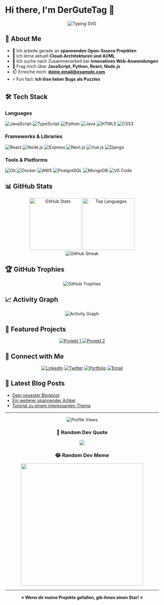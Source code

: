 # Hi there, I'm DerGuteTag 👋

<div align="center">
  <img src="https://readme-typing-svg.herokuapp.com?font=Fira+Code&size=32&duration=2800&pause=2000&color=A177DC&center=true&vCenter=true&width=940&lines=Full+Stack+Developer;Open+Source+Enthusiast;Always+Learning+New+Things" alt="Typing SVG" />
</div>

## 🚀 About Me

- 🔭 Ich arbeite gerade an **spannenden Open-Source Projekten**
- 🌱 Ich lerne aktuell **Cloud-Architekturen und AI/ML**
- 👯 Ich suche nach Zusammenarbeit bei **innovativen Web-Anwendungen**
- 💬 Frag mich über **JavaScript, Python, React, Node.js**
- 📫 Erreiche mich: **deine.email@example.com**
- ⚡ Fun fact: **Ich löse lieber Bugs als Puzzles**

## 🛠️ Tech Stack

### Languages
![JavaScript](https://img.shields.io/badge/-JavaScript-F7DF1E?style=flat-square&logo=javascript&logoColor=black)
![TypeScript](https://img.shields.io/badge/-TypeScript-3178C6?style=flat-square&logo=typescript&logoColor=white)
![Python](https://img.shields.io/badge/-Python-3776AB?style=flat-square&logo=python&logoColor=white)
![Java](https://img.shields.io/badge/-Java-007396?style=flat-square&logo=java&logoColor=white)
![HTML5](https://img.shields.io/badge/-HTML5-E34F26?style=flat-square&logo=html5&logoColor=white)
![CSS3](https://img.shields.io/badge/-CSS3-1572B6?style=flat-square&logo=css3&logoColor=white)

### Frameworks & Libraries
![React](https://img.shields.io/badge/-React-61DAFB?style=flat-square&logo=react&logoColor=black)
![Node.js](https://img.shields.io/badge/-Node.js-339933?style=flat-square&logo=node.js&logoColor=white)
![Express](https://img.shields.io/badge/-Express-000000?style=flat-square&logo=express&logoColor=white)
![Next.js](https://img.shields.io/badge/-Next.js-000000?style=flat-square&logo=next.js&logoColor=white)
![Vue.js](https://img.shields.io/badge/-Vue.js-4FC08D?style=flat-square&logo=vue.js&logoColor=white)
![Django](https://img.shields.io/badge/-Django-092E20?style=flat-square&logo=django&logoColor=white)

### Tools & Platforms
![Git](https://img.shields.io/badge/-Git-F05032?style=flat-square&logo=git&logoColor=white)
![Docker](https://img.shields.io/badge/-Docker-2496ED?style=flat-square&logo=docker&logoColor=white)
![AWS](https://img.shields.io/badge/-AWS-232F3E?style=flat-square&logo=amazon-aws&logoColor=white)
![PostgreSQL](https://img.shields.io/badge/-PostgreSQL-4169E1?style=flat-square&logo=postgresql&logoColor=white)
![MongoDB](https://img.shields.io/badge/-MongoDB-47A248?style=flat-square&logo=mongodb&logoColor=white)
![VS Code](https://img.shields.io/badge/-VS%20Code-007ACC?style=flat-square&logo=visual-studio-code&logoColor=white)

## 📊 GitHub Stats

<div align="center">
  <img src="https://github-readme-stats.vercel.app/api?username=DEIN_USERNAME&show_icons=true&theme=radical&hide_border=true&bg_color=0D1117" alt="GitHub Stats" height="170"/>
  <img src="https://github-readme-stats.vercel.app/api/top-langs/?username=DEIN_USERNAME&layout=compact&theme=radical&hide_border=true&bg_color=0D1117" alt="Top Languages" height="170"/>
</div>

<div align="center">
  <img src="https://github-readme-streak-stats.herokuapp.com/?user=DEIN_USERNAME&theme=radical&hide_border=true&background=0D1117" alt="GitHub Streak" />
</div>

## 🏆 GitHub Trophies

<div align="center">
  <img src="https://github-profile-trophy.vercel.app/?username=DEIN_USERNAME&theme=radical&no-frame=true&no-bg=true&column=7" alt="GitHub Trophies" />
</div>

## 📈 Activity Graph

<div align="center">
  <img src="https://github-readme-activity-graph.vercel.app/graph?username=DEIN_USERNAME&theme=react-dark&hide_border=true&area=true" alt="Activity Graph" />
</div>

## 💼 Featured Projects

<div align="center">
  <a href="https://github.com/DEIN_USERNAME/projekt1">
    <img src="https://github-readme-stats.vercel.app/api/pin/?username=DEIN_USERNAME&repo=projekt1&theme=radical&hide_border=true&bg_color=0D1117" alt="Projekt 1" />
  </a>
  <a href="https://github.com/DEIN_USERNAME/projekt2">
    <img src="https://github-readme-stats.vercel.app/api/pin/?username=DEIN_USERNAME&repo=projekt2&theme=radical&hide_border=true&bg_color=0D1117" alt="Projekt 2" />
  </a>
</div>

## 🤝 Connect with Me

<div align="center">
  
[![LinkedIn](https://img.shields.io/badge/-LinkedIn-0077B5?style=for-the-badge&logo=linkedin&logoColor=white)](https://linkedin.com/in/dein-profil)
[![Twitter](https://img.shields.io/badge/-Twitter-1DA1F2?style=for-the-badge&logo=twitter&logoColor=white)](https://twitter.com/dein_handle)
[![Portfolio](https://img.shields.io/badge/-Portfolio-000000?style=for-the-badge&logo=react&logoColor=white)](https://deine-website.com)
[![Email](https://img.shields.io/badge/-Email-D14836?style=for-the-badge&logo=gmail&logoColor=white)](mailto:deine.email@example.com)

</div>

## 📝 Latest Blog Posts

<!-- BLOG-POST-LIST:START -->
- [Dein neuester Blogpost](https://dein-blog.com/post1)
- [Ein weiterer spannender Artikel](https://dein-blog.com/post2)
- [Tutorial zu einem interessanten Thema](https://dein-blog.com/post3)
<!-- BLOG-POST-LIST:END -->

---

<div align="center">
  <img src="https://komarev.com/ghpvc/?username=DEIN_USERNAME&color=blueviolet&style=flat-square&label=Profile+Views" alt="Profile Views" />
  
  ### 💭 Random Dev Quote
  ![](https://quotes-github-readme.vercel.app/api?type=horizontal&theme=radical)
  
  ### 😂 Random Dev Meme
  <img src='https://randommeme-five.vercel.app/' style="height: 400px;"/>
  
</div>

---

<div align="center">
  <b>⭐️ Wenn dir meine Projekte gefallen, gib ihnen einen Star! ⭐️</b>
</div>
